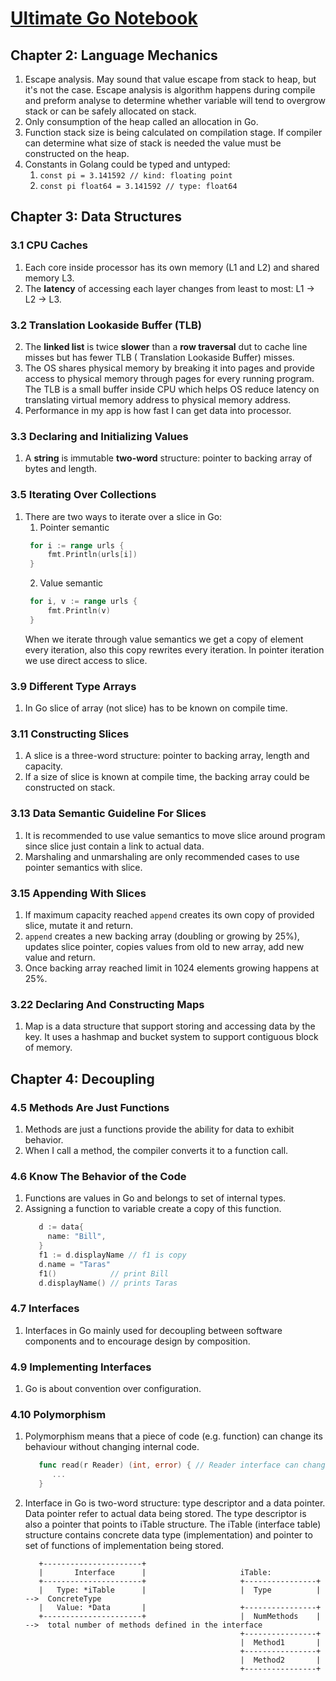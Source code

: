 # [Ultimate Go Notebook](https://www.amazon.com/Ultimate-Go-Notebook-William-Kennedy/dp/1737384426)

## Chapter 2: Language Mechanics

1. Escape analysis. May sound that value escape from stack to heap, but it's not the case. Escape analysis is algorithm
   happens during compile and preform analyse to determine whether variable will tend to overgrow stack or can be safely
   allocated on stack.
2. Only consumption of the heap called an allocation in Go.
3. Function stack size is being calculated on compilation stage. If compiler can determine what size of stack is needed
   the value must be constructed on the heap.
4. Constants in Golang could be typed and untyped:
    1. `const pi = 3.141592 // kind: floating point`
    2. `const pi float64 = 3.141592 // type: float64`

## Chapter 3: Data Structures

### 3.1 CPU Caches

1. Each core inside processor has its own memory (L1 and L2) and shared memory L3.
2. The **latency** of accessing each layer changes from least to most: L1 -> L2 -> L3.

### 3.2 Translation Lookaside Buffer (TLB)

2. The **linked list** is twice **slower** than a **row traversal** dut to cache line misses but has fewer TLB (
   Translation Lookaside Buffer) misses.
3. The OS shares physical memory by breaking it into pages and provide access to physical memory through pages for every
   running program. The TLB is a small buffer inside CPU which helps OS reduce latency on translating virtual memory
   address to physical memory address.
4. Performance in my app is how fast I can get data into processor.

### 3.3 Declaring and Initializing Values

1. A **string** is immutable **two-word** structure: pointer to backing array of bytes and length.

### 3.5 Iterating Over Collections

1. There are two ways to iterate over a slice in Go:
    1. Pointer semantic
   ```go
    for i := range urls {
        fmt.Println(urls[i])
    } 
   ```
    2. Value semantic
   ```go
    for i, v := range urls {
        fmt.Println(v)
    } 
   ```
   When we iterate through value semantics we get a copy of element every iteration, also this copy rewrites every
   iteration. In pointer iteration we use direct access to slice.

### 3.9 Different Type Arrays

1. In Go slice of array (not slice) has to be known on compile time.

### 3.11 Constructing Slices

1. A slice is a three-word structure: pointer to backing array, length and capacity.
2. If a size of slice is known at compile time, the backing array could be constructed on stack.

### 3.13 Data Semantic Guideline For Slices

1. It is recommended to use value semantics to move slice around program since slice just contain a link to actual data.
2. Marshaling and unmarshaling are only recommended cases to use pointer semantics with slice.

### 3.15 Appending With Slices

1. If maximum capacity reached `append` creates its own copy of provided slice, mutate it and return.
2. `append` creates a new backing array (doubling or growing by 25%), updates slice pointer, copies values from old to
   new array, add new value and return.
3. Once backing array reached limit in 1024 elements growing happens at 25%.

### 3.22 Declaring And Constructing Maps

1. Map is a data structure that support storing and accessing data by the key. It uses a hashmap and bucket system to
   support contiguous block of memory.

## Chapter 4: Decoupling

### 4.5 Methods Are Just Functions

1. Methods are just a functions provide the ability for data to exhibit behavior.
2. When I call a method, the compiler converts it to a function call.

### 4.6 Know The Behavior of the Code

1. Functions are values in Go and belongs to set of internal types.
2. Assigning a function to variable create a copy of this function.
   ```go
      d := data{
        name: "Bill",
      }
      f1 := d.displayName // f1 is copy
      d.name = "Taras"
      f1()            // print Bill
      d.displayName() // prints Taras
   ```

### 4.7 Interfaces

1. Interfaces in Go mainly used for decoupling between software components and to encourage design by composition.

### 4.9 Implementing Interfaces

1. Go is about convention over configuration.

### 4.10 Polymorphism

1. Polymorphism means that a piece of code (e.g. function) can change its behaviour without changing internal code.
   ```go
      func read(r Reader) (int, error) { // Reader interface can change behaviour
         ...
      }
   ```
2. Interface in Go is two-word structure: type descriptor and a data pointer. Data pointer refer to actual data being
   stored. The type descriptor is also a pointer that points to iTable structure. The iTable (interface table) structure contains concrete
   data type (implementation) and pointer to set of functions of implementation being stored.
   ```
      +----------------------+                     
      |       Interface      |                     iTable:
      +----------------------+                     +----------------+
      |   Type: *iTable      |                     |  Type          |  -->  ConcreteType
      |   Value: *Data       |                     +----------------+
      +----------------------+                     |  NumMethods    |  -->  total number of methods defined in the interface
                                                   +----------------+
                                                   |  Method1       |
                                                   +----------------+
                                                   |  Method2       |
                                                   +----------------+
   ```
   

                                     
                                     
                                     
                                     
                                     
